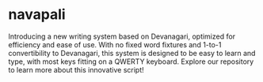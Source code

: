 # navapali
Introducing a new writing system based on Devanagari, optimized for efficiency and ease of use. With no fixed word fixtures and 1-to-1 convertibility to Devanagari, this system is designed to be easy to learn and type, with most keys fitting on a QWERTY keyboard. Explore our repository to learn more about this innovative script!
